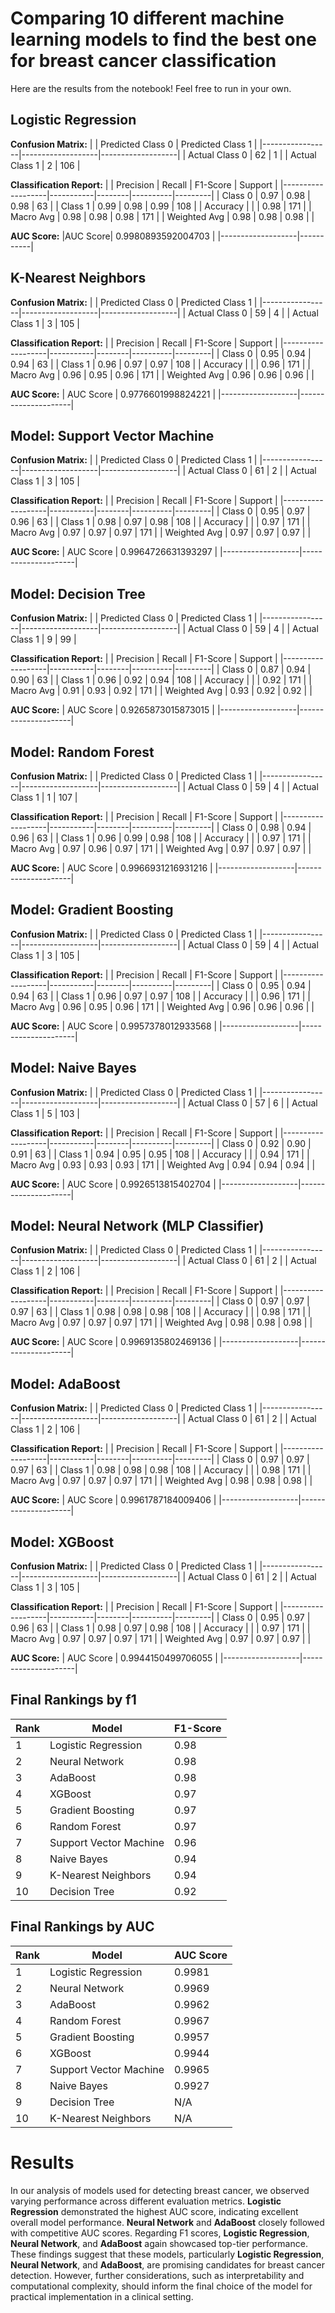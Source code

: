 # Comparing 10 different machine learning models to find the best one for breast cancer classification

Here are the results from the notebook! Feel free to run in your own.

## Logistic Regression

**Confusion Matrix:**
|                 | Predicted Class 0 | Predicted Class 1 |
|-----------------|-------------------|-------------------|
| Actual Class 0  | 62                | 1                 |
| Actual Class 1  | 2                 | 106               |

**Classification Report:**
|                   | Precision | Recall | F1-Score | Support |
|-------------------|-----------|--------|----------|---------|
| Class 0           | 0.97      | 0.98   | 0.98     | 63      |
| Class 1           | 0.99      | 0.98   | 0.99     | 108     |
| Accuracy          |           |        | 0.98     | 171     |
| Macro Avg         | 0.98      | 0.98   | 0.98     | 171     |
| Weighted Avg      | 0.98      | 0.98   | 0.98     |         |

**AUC Score:**
|AUC Score| 0.9980893592004703 | 
|-------------------|-----------|


## K-Nearest Neighbors

**Confusion Matrix:**
|                 | Predicted Class 0 | Predicted Class 1 |
|-----------------|-------------------|-------------------|
| Actual Class 0  | 59                | 4                 |
| Actual Class 1  | 3                 | 105               |

**Classification Report:**
|                   | Precision | Recall | F1-Score | Support |
|-------------------|-----------|--------|----------|---------|
| Class 0           | 0.95      | 0.94   | 0.94     | 63      |
| Class 1           | 0.96      | 0.97   | 0.97     | 108     |
| Accuracy          |           |        | 0.96     | 171     |
| Macro Avg         | 0.96      | 0.95   | 0.96     | 171     |
| Weighted Avg      | 0.96      | 0.96   | 0.96     |         |

**AUC Score:**
| AUC Score         | 0.9776601998824221 |
|-------------------|---------------------|

## Model: Support Vector Machine

**Confusion Matrix:**
|                 | Predicted Class 0 | Predicted Class 1 |
|-----------------|-------------------|-------------------|
| Actual Class 0  | 61                | 2                 |
| Actual Class 1  | 3                 | 105               |

**Classification Report:**
|                   | Precision | Recall | F1-Score | Support |
|-------------------|-----------|--------|----------|---------|
| Class 0           | 0.95      | 0.97   | 0.96     | 63      |
| Class 1           | 0.98      | 0.97   | 0.98     | 108     |
| Accuracy          |           |        | 0.97     | 171     |
| Macro Avg         | 0.97      | 0.97   | 0.97     | 171     |
| Weighted Avg      | 0.97      | 0.97   | 0.97     |         |

**AUC Score:**
| AUC Score         | 0.9964726631393297 |
|-------------------|---------------------|

## Model: Decision Tree

**Confusion Matrix:**
|                 | Predicted Class 0 | Predicted Class 1 |
|-----------------|-------------------|-------------------|
| Actual Class 0  | 59                | 4                 |
| Actual Class 1  | 9                 | 99                |

**Classification Report:**
|                   | Precision | Recall | F1-Score | Support |
|-------------------|-----------|--------|----------|---------|
| Class 0           | 0.87      | 0.94   | 0.90     | 63      |
| Class 1           | 0.96      | 0.92   | 0.94     | 108     |
| Accuracy          |           |        | 0.92     | 171     |
| Macro Avg         | 0.91      | 0.93   | 0.92     | 171     |
| Weighted Avg      | 0.93      | 0.92   | 0.92     |         |

**AUC Score:**
| AUC Score         | 0.9265873015873015 |
|-------------------|---------------------|

## Model: Random Forest

**Confusion Matrix:**
|                 | Predicted Class 0 | Predicted Class 1 |
|-----------------|-------------------|-------------------|
| Actual Class 0  | 59                | 4                 |
| Actual Class 1  | 1                 | 107               |

**Classification Report:**
|                   | Precision | Recall | F1-Score | Support |
|-------------------|-----------|--------|----------|---------|
| Class 0           | 0.98      | 0.94   | 0.96     | 63      |
| Class 1           | 0.96      | 0.99   | 0.98     | 108     |
| Accuracy          |           |        | 0.97     | 171     |
| Macro Avg         | 0.97      | 0.96   | 0.97     | 171     |
| Weighted Avg      | 0.97      | 0.97   | 0.97     |         |

**AUC Score:**
| AUC Score         | 0.9966931216931216 |
|-------------------|---------------------|


## Model: Gradient Boosting

**Confusion Matrix:**
|                 | Predicted Class 0 | Predicted Class 1 |
|-----------------|-------------------|-------------------|
| Actual Class 0  | 59                | 4                 |
| Actual Class 1  | 3                 | 105               |

**Classification Report:**
|                   | Precision | Recall | F1-Score | Support |
|-------------------|-----------|--------|----------|---------|
| Class 0           | 0.95      | 0.94   | 0.94     | 63      |
| Class 1           | 0.96      | 0.97   | 0.97     | 108     |
| Accuracy          |           |        | 0.96     | 171     |
| Macro Avg         | 0.96      | 0.95   | 0.96     | 171     |
| Weighted Avg      | 0.96      | 0.96   | 0.96     |         |

**AUC Score:**
| AUC Score         | 0.9957378012933568 |
|-------------------|---------------------|

## Model: Naive Bayes

**Confusion Matrix:**
|                 | Predicted Class 0 | Predicted Class 1 |
|-----------------|-------------------|-------------------|
| Actual Class 0  | 57                | 6                 |
| Actual Class 1  | 5                 | 103               |

**Classification Report:**
|                   | Precision | Recall | F1-Score | Support |
|-------------------|-----------|--------|----------|---------|
| Class 0           | 0.92      | 0.90   | 0.91     | 63      |
| Class 1           | 0.94      | 0.95   | 0.95     | 108     |
| Accuracy          |           |        | 0.94     | 171     |
| Macro Avg         | 0.93      | 0.93   | 0.93     | 171     |
| Weighted Avg      | 0.94      | 0.94   | 0.94     |         |

**AUC Score:**
| AUC Score         | 0.9926513815402704 |
|-------------------|---------------------|

## Model: Neural Network (MLP Classifier)

**Confusion Matrix:**
|                 | Predicted Class 0 | Predicted Class 1 |
|-----------------|-------------------|-------------------|
| Actual Class 0  | 61                | 2                 |
| Actual Class 1  | 2                 | 106               |

**Classification Report:**
|                   | Precision | Recall | F1-Score | Support |
|-------------------|-----------|--------|----------|---------|
| Class 0           | 0.97      | 0.97   | 0.97     | 63      |
| Class 1           | 0.98      | 0.98   | 0.98     | 108     |
| Accuracy          |           |        | 0.98     | 171     |
| Macro Avg         | 0.97      | 0.97   | 0.97     | 171     |
| Weighted Avg      | 0.98      | 0.98   | 0.98     |         |

**AUC Score:**
| AUC Score         | 0.9969135802469136 |
|-------------------|---------------------|

## Model: AdaBoost

**Confusion Matrix:**
|                 | Predicted Class 0 | Predicted Class 1 |
|-----------------|-------------------|-------------------|
| Actual Class 0  | 61                | 2                 |
| Actual Class 1  | 2                 | 106               |

**Classification Report:**
|                   | Precision | Recall | F1-Score | Support |
|-------------------|-----------|--------|----------|---------|
| Class 0           | 0.97      | 0.97   | 0.97     | 63      |
| Class 1           | 0.98      | 0.98   | 0.98     | 108     |
| Accuracy          |           |        | 0.98     | 171     |
| Macro Avg         | 0.97      | 0.97   | 0.97     | 171     |
| Weighted Avg      | 0.98      | 0.98   | 0.98     |         |

**AUC Score:**
| AUC Score         | 0.9961787184009406 |
|-------------------|---------------------|

## Model: XGBoost

**Confusion Matrix:**
|                 | Predicted Class 0 | Predicted Class 1 |
|-----------------|-------------------|-------------------|
| Actual Class 0  | 61                | 2                 |
| Actual Class 1  | 3                 | 105               |

**Classification Report:**
|                   | Precision | Recall | F1-Score | Support |
|-------------------|-----------|--------|----------|---------|
| Class 0           | 0.95      | 0.97   | 0.96     | 63      |
| Class 1           | 0.98      | 0.97   | 0.98     | 108     |
| Accuracy          |           |        | 0.97     | 171     |
| Macro Avg         | 0.97      | 0.97   | 0.97     | 171     |
| Weighted Avg      | 0.97      | 0.97   | 0.97     |         |

**AUC Score:**
| AUC Score         | 0.9944150499706055 |
|-------------------|---------------------|

## Final Rankings by f1
| Rank | Model                   | F1-Score |
|------|-------------------------|----------|
| 1    | Logistic Regression     | 0.98     |
| 2    | Neural Network          | 0.98     |
| 3    | AdaBoost                | 0.98     |
| 4    | XGBoost                 | 0.97     |
| 5    | Gradient Boosting       | 0.97     |
| 6    | Random Forest           | 0.97     |
| 7    | Support Vector Machine  | 0.96     |
| 8    | Naive Bayes             | 0.94     |
| 9    | K-Nearest Neighbors     | 0.94     |
| 10   | Decision Tree           | 0.92     |


## Final Rankings by AUC
| Rank | Model                   | AUC Score |
|------|-------------------------|-----------|
| 1    | Logistic Regression     | 0.9981    |
| 2    | Neural Network          | 0.9969    |
| 3    | AdaBoost                | 0.9962    |
| 4    | Random Forest           | 0.9967    |
| 5    | Gradient Boosting       | 0.9957    |
| 6    | XGBoost                 | 0.9944    |
| 7    | Support Vector Machine  | 0.9965    |
| 8    | Naive Bayes             | 0.9927    |
| 9    | Decision Tree           | N/A       |
| 10   | K-Nearest Neighbors     | N/A       |


# Results

In our analysis of models used for detecting breast cancer, we observed varying performance across different evaluation metrics. **Logistic Regression** demonstrated the highest AUC score, indicating excellent overall model performance. **Neural Network** and **AdaBoost** closely followed with competitive AUC scores. Regarding F1 scores, **Logistic Regression**, **Neural Network**, and **AdaBoost** again showcased top-tier performance. These findings suggest that these models, particularly **Logistic Regression**, **Neural Network**, and **AdaBoost**, are promising candidates for breast cancer detection. However, further considerations, such as interpretability and computational complexity, should inform the final choice of the model for practical implementation in a clinical setting.


